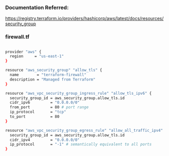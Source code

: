 ### Documentation Referred:

https://registry.terraform.io/providers/hashicorp/aws/latest/docs/resources/security_group


### firewall.tf

```sh

provider "aws" {
  region     = "us-east-1"
}

resource "aws_security_group" "allow_tls" {
  name        = "terraform-firewall"
  description = "Managed from Terraform"
}

resource "aws_vpc_security_group_ingress_rule" "allow_tls_ipv6" {
  security_group_id = aws_security_group.allow_tls.id
  cidr_ipv6         = "0.0.0.0/0"
  from_port         = 80 # port range 
  ip_protocol       = "tcp"
  to_port           = 80
}

resource "aws_vpc_security_group_egress_rule" "allow_all_traffic_ipv4" {
  security_group_id = aws_security_group.allow_tls.id
  cidr_ipv4         = "0.0.0.0/0"
  ip_protocol       = "-1" # semantically equivalent to all ports
}
```